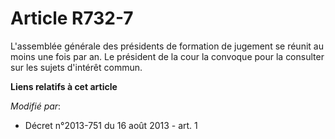 # Article R732-7

L'assemblée générale des présidents de formation de jugement se réunit au moins une fois par an. Le président de la cour la
convoque pour la consulter sur les sujets d'intérêt commun.

**Liens relatifs à cet article**

_Modifié par_:

  - Décret n°2013-751 du 16 août 2013 - art. 1
